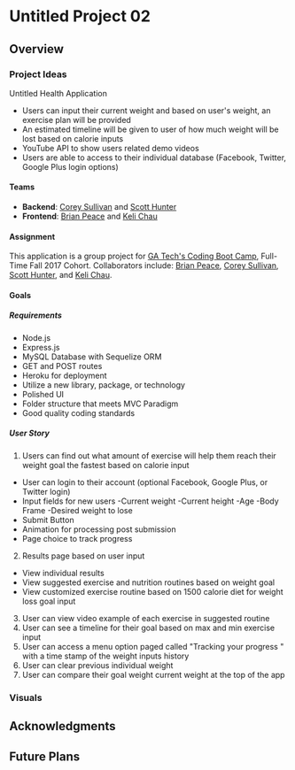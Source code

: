 # Untitled Project 02

## Overview

### Project Ideas
Untitled Health Application
+ Users can input their current weight and based on user's weight, an exercise plan will be provided
+ An estimated timeline will be given to user of how much weight will be lost based on calorie inputs
+ YouTube API to show users related demo videos
+ Users are able to access to their individual database (Facebook, Twitter, Google Plus login options)

#### Teams
+ **Backend**: [Corey Sullivan](https://www.github.com/co-su) and [Scott Hunter](https://www.github.com/scotthhunter)
+ **Frontend**: [Brian Peace](https://www.github.com/bpeace71) and [Keli Chau](https://www.github.com/kelichau)

#### Assignment
This application is a group project for [GA Tech's Coding Boot Camp](https://codingbootcamp.pe.gatech.edu/), Full-Time Fall 2017 Cohort. Collaborators include: [Brian Peace](https://www.github.com/bpeace71), [Corey Sullivan](https://www.github.com/co-su), [Scott Hunter](https://www.github.com/scotthhunter), and [Keli Chau](https://www.github.com/kelichau).

#### Goals

##### Requirements
+ Node.js
+ Express.js
+ MySQL Database with Sequelize ORM
+ GET and POST routes
+ Heroku for deployment
+ Utilize a new library, package, or technology
+ Polished UI
+ Folder structure that meets MVC Paradigm
+ Good quality coding standards

##### User Story
1. Users can find out what amount of exercise will help them reach their weight goal the fastest based on calorie input 
+ User can login to their account (optional Facebook, Google Plus, or Twitter login)
+ Input fields for new users
  -Current weight
  -Current height
  -Age
  -Body Frame
  -Desired weight to lose
+ Submit Button
+ Animation for processing post submission
+ Page choice to track progress

2. Results page based on user input
+ View individual results
+ View suggested exercise and nutrition routines based on weight goal
+ View customized exercise routine based on 1500 calorie diet for weight loss goal input

3. User can view video example of each exercise in suggested routine
4. User can see a timeline for their goal based on max and min exercise input
5. User can access a menu option paged called "Tracking your progress " with a time stamp of the weight inputs history
6. User can clear previous individual weight 
7. User can compare their goal weight current weight at the top of the app

### Visuals

## Acknowledgments

## Future Plans
